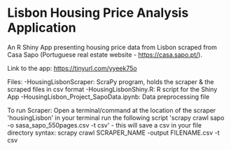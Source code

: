 # Lisbon Housing Price Analysis Application
An R Shiny App presenting housing price data from Lisbon scraped from Casa Sapo (Portuguese real estate website - https://casa.sapo.pt/).

Link to the app: https://tinyurl.com/yyeek75o

Files:
-HousingLisbonScraper: ScraPy program, holds the scraper & the scraped files in csv format
-HousingLisbonShiny.R: R script for the Shiny App
-HousingLisbon_Project_SapoData.ipynb: Data preprocessing file


To run Scraper: Open a terminal/command at the location of the scraper 'housingLisbon' in your terminal run the following script 'scrapy crawl sapo -o sasa_sapo_550pages.csv -t csv' - this will save a csv in your file directory syntax: scrapy crawl SCRAPER_NAME -output FILENAME.csv -t csv
